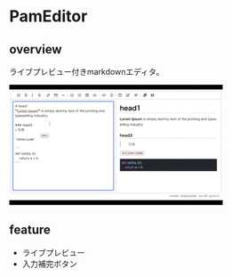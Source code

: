 # PamEditor

## overview

ライブプレビュー付きmarkdownエディタ。

![](./img/demo.gif)

## feature

- ライブプレビュー
- 入力補完ボタン
